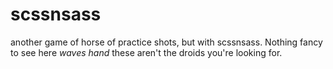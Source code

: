 # scssnsass

another game of horse of practice shots, but with scssnsass. Nothing fancy to see here *waves hand* these aren't the droids you're looking for.
